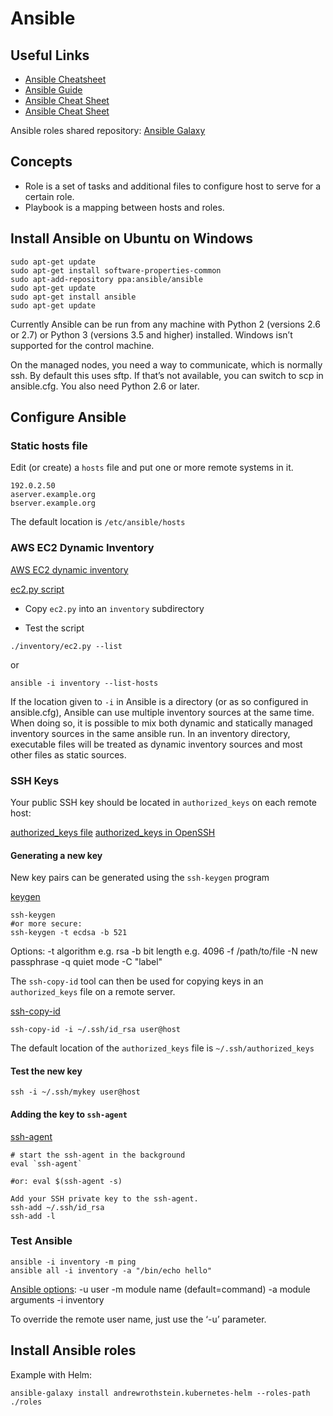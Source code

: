 # Ansible

## Useful Links

- [Ansible Cheatsheet]( https://gist.github.com/andreicristianpetcu/b892338de279af9dac067891579cad7d )
- [Ansible Guide]( https://devhints.io/ansible-guide )
- [Ansible Cheat Sheet](https://lzone.de/cheat-sheet/Ansible)
- [Ansible Cheat Sheet]( https://devhints.io/ansible )

Ansible roles shared repository: [Ansible Galaxy]( https://galaxy.ansible.com/ )

## Concepts

- Role is a set of tasks and additional files to configure host to serve for a certain role.
- Playbook is a mapping between hosts and roles.


## Install Ansible on Ubuntu on Windows

```shell
sudo apt-get update
sudo apt-get install software-properties-common
sudo apt-add-repository ppa:ansible/ansible
sudo apt-get update
sudo apt-get install ansible
sudo apt-get update
```

Currently Ansible can be run from any machine with Python 2 (versions 2.6 or 2.7) or Python 3 (versions 3.5 and higher) installed. 
Windows isn’t supported for the control machine.

On the managed nodes, you need a way to communicate, which is normally ssh. By default this uses sftp. If that’s not available, you can switch to scp in ansible.cfg. 
You also need Python 2.6 or later.

## Configure Ansible

### Static hosts file

Edit (or create) a ``hosts`` file and put one or more remote systems in it. 

```
192.0.2.50
aserver.example.org
bserver.example.org
```

The default location is ``/etc/ansible/hosts``


### AWS EC2 Dynamic Inventory 

[AWS EC2 dynamic inventory]( https://docs.ansible.com/ansible/latest/user_guide/intro_dynamic_inventory.html#example-aws-ec2-external-inventory-script )

[ec2.py script]( https://raw.githubusercontent.com/ansible/ansible/devel/contrib/inventory/ec2.py )

- Copy ``ec2.py`` into an ``inventory`` subdirectory

- Test the script 

```shell
./inventory/ec2.py --list
```

or 

```shell
ansible -i inventory --list-hosts
```

If the location given to ``-i`` in Ansible is a directory (or as so configured in ansible.cfg), Ansible can use multiple inventory sources at the same time. When doing so, it is possible to mix both dynamic and statically managed inventory sources in the same ansible run. 
In an inventory directory, executable files will be treated as dynamic inventory sources and most other files as static sources.

### SSH Keys

Your public SSH key should be located in ``authorized_keys`` on each remote host:

[authorized_keys file]( https://www.ssh.com/ssh/authorized_keys/ )
[authorized_keys in OpenSSH]( https://www.ssh.com/ssh/authorized_keys/openssh )

#### Generating a new key

New key pairs can be generated using the ``ssh-keygen`` program

[keygen](  https://www.ssh.com/ssh/keygen/ )

```shell
ssh-keygen 
#or more secure:
ssh-keygen -t ecdsa -b 521
```

Options:
	-t algorithm e.g. rsa 
	-b bit length e.g. 4096
	-f /path/to/file 
	-N new passphrase
	-q   quiet mode
	-C "label"
	
The ``ssh-copy-id`` tool can then be used for copying keys in an ``authorized_keys`` file on a remote server. 

[ssh-copy-id]( https://www.ssh.com/ssh/copy-id )

```shell
ssh-copy-id -i ~/.ssh/id_rsa user@host
```

The default location of the ``authorized_keys`` file is ``~/.ssh/authorized_keys``


#### Test the new key

```shell
ssh -i ~/.ssh/mykey user@host
```

#### Adding the key to ``ssh-agent``

[ssh-agent]( https://www.ssh.com/ssh/agent )

```shell
# start the ssh-agent in the background
eval `ssh-agent` 

#or: eval $(ssh-agent -s)

Add your SSH private key to the ssh-agent.
ssh-add ~/.ssh/id_rsa 
ssh-add -l
```

### Test Ansible

```shell
ansible -i inventory -m ping
ansible all -i inventory -a "/bin/echo hello"
```

[Ansible options]( https://docs.ansible.com/ansible/latest/cli/ansible.html ):
	-u user
	-m module name (default=command)
	-a module arguments
	-i inventory

To override the remote user name, just use the ‘-u’ parameter.


## Install Ansible roles


Example with Helm:

```shell
ansible-galaxy install andrewrothstein.kubernetes-helm --roles-path ./roles
```





